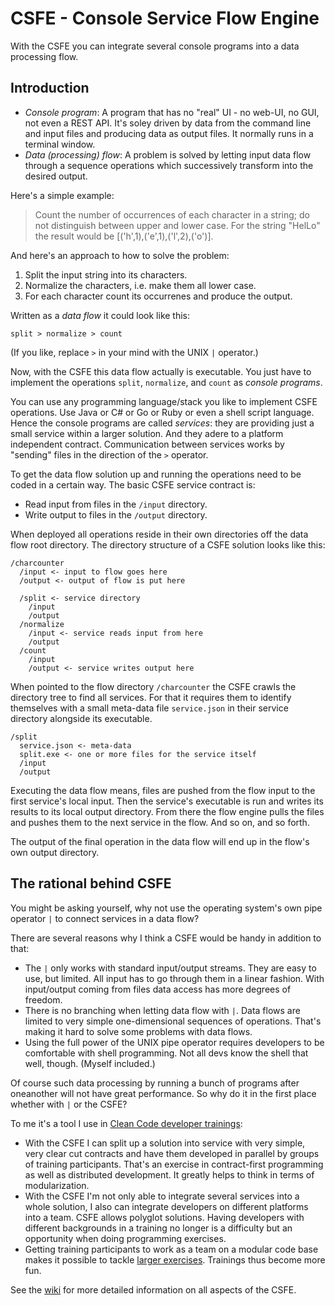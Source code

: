 # CSFE - Console Service Flow Engine
With the CSFE you can integrate several console programs into a data processing flow.

## Introduction

* _Console program_: A program that has no "real" UI - no web-UI, no GUI, not even a REST API. It's soley driven by data from the command line and input files and producing data as output files. It normally runs in a terminal window.
* _Data (processing) flow_: A problem is solved by letting input data flow through a sequence operations which successively transform into the desired output.

Here's a simple example:

> Count the number of occurrences of each character in a string; do not distinguish between upper and lower case. For the string "HelLo" the result would be [('h',1),('e',1),('l',2),('o')].

And here's an approach to how to solve the problem:

1. Split the input string into its characters.
2. Normalize the characters, i.e. make them all lower case.
3. For each character count its occurrenes and produce the output.

Written as a _data flow_ it could look like this:

`split > normalize > count`

(If you like, replace `>` in your mind with the UNIX `|` operator.)

Now, with the CSFE this data flow actually is executable. You just have to implement the operations `split`, `normalize`, and `count` as _console programs_.

You can use any programming language/stack you like to implement CSFE operations. Use Java or C# or Go or Ruby or even a shell script language. Hence the console programs are called _services_: they are providing just a small service within a larger solution. And they adere to a platform independent contract. Communication between services works by "sending" files in the direction of the `>` operator.

To get the data flow solution up and running the operations need to be coded in a certain way. The basic CSFE service contract is:

* Read input from files in the `/input` directory.
* Write output to files in the `/output` directory.

When deployed all operations reside in their own directories off the data flow root directory. The directory structure of a CSFE solution looks like this:

```
/charcounter
  /input <- input to flow goes here
  /output <- output of flow is put here
  
  /split <- service directory
    /input
    /output
  /normalize
    /input <- service reads input from here
    /output 
  /count
    /input
    /output <- service writes output here
```

When pointed to the flow directory `/charcounter` the CSFE crawls the directory tree to find all services. For that it requires them to identify themselves with a small meta-data file `service.json` in their service directory alongside its executable.

```
/split
  service.json <- meta-data
  split.exe <- one or more files for the service itself
  /input
  /output

```

Executing the data flow means, files are pushed from the flow input to the first service's local input. Then the service's executable is run and writes its results to its local output directory. From there the flow engine pulls the files and pushes them to the next service in the flow. And so on, and so forth.

The output of the final operation in the data flow will end up in the flow's own output directory.

## The rational behind CSFE
You might be asking yourself, why not use the operating system's own pipe operator `|` to connect services in a data flow?

There are several reasons why I think a CSFE would be handy in addition to that:

* The `|` only works with standard input/output streams. They are easy to use, but limited. All input has to go through them in a linear fashion. With input/output coming from files data access has more degrees of freedom.
* There is no branching when letting data flow with `|`. Data flows are limited to very simple one-dimensional sequences of operations. That's making it hard to solve some problems with data flows.
* Using the full power of the UNIX pipe operator requires developers to be comfortable with shell programming. Not all devs know the shell that well, though. (Myself included.)

Of course such data processing by running a bunch of programs after oneanother will not have great performance. So why do it in the first place whether with `|` or the CSFE?

To me it's a tool I use in [Clean Code developer trainings](http://ccd-school.de):

* With the CSFE I can split up a solution into service with very simple, very clear cut contracts and have them developed in parallel by groups of training participants. That's an exercise in contract-first programming as well as distributed development. It greatly helps to think in terms of modularization.
* With the CSFE I'm not only able to integrate several services into a whole solution, I also can integrate developers on different platforms into a team. CSFE allows polyglot solutions. Having developers with different backgrounds in a training no longer is a difficulty but an opportunity when doing programming exercises. 
* Getting training participants to work as a team on a modular code base makes it possible to tackle [larger exercises](http://ccd-school.de/coding-dojo/#cd5). Trainings thus become more fun.


See the [wiki](https://github.com/ralfw/csfe/wiki) for more detailed information on all aspects of the CSFE.
